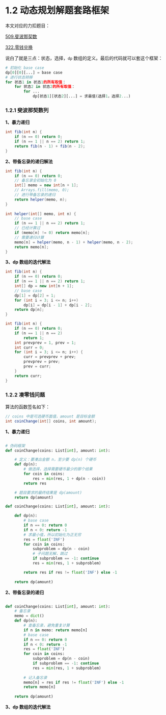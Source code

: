 # 1.2 动态规划解题套路框架

本文对应的力扣题目：

[509.斐波那契数](https://leetcode-cn.com/problems/fibonacci-number)

[322.零钱兑换](https://leetcode-cn.com/problems/coin-change)

说白了就是三点：状态，选择，`dp` 数组的定义。最后的代码就可以套这个框架：

```python
# 初始化 base case
dp[0][0][...] = base case
# 进行状态转移
for 状态1 in 状态1的所有取值：
    for 状态2 in 状态2的所有取值：
        for ...
            dp[状态1][状态2][...] = 求最值(选择1，选择2...)
```

### 1.2.1 斐波那契数列

**1、暴力递归**

```java
int fib(int n) {
    if (n == 0) return 0;
    if (n == 1 || n == 2) return 1;
    return fib(n - 1) + fib(n - 2);
}
```

**2、带备忘录的递归解法**

```java
int fib(int n) {
    if (n == 0) return 0;
    // 备忘录全初始化为 0
    int[] memo = new int[n + 1];
    // Arrays.fill(memo, 0);
    // 进行带备忘录的递归
    return helper(memo, n);
}
 
int helper(int[] memo, int n) {
    // base case 
    if (n == 1 || n == 2) return 1;
    // 已经计算过
    if (memo[n] != 0) return memo[n];
    // 需要递归计算
    memo[n] = helper(memo, n - 1) + helper(memo, n - 2);
    return memo[n];
}
```

**3、dp 数组的迭代解法**

```java
int fib(int n) {
    if (n == 0) return 0;
    if (n == 1 || n == 2) return 1;
    int[] dp = new int[n + 1];
    // base case
    dp[1] = dp[2] = 1;
    for (int i = 3; i <= n; i++)
        dp[i] = dp[i - 1] + dp[i - 2];
    return dp[n];
}
```

```java
int fib(int n) {
    if (n == 0) return 0;
    if (n == 1 || n == 2) 
        return 1;
    int prevprev = 1, prev = 1;
    int curr = 0;
    for (int i = 3; i <= n; i++) {
        curr = prevprev + prev;
        prevprev = prev;
        prev = curr;
    }
    return curr;
}
```

### 1.2.2 凑零钱问题

算法的函数签名如下：

```java
// coins 中是可选硬币面值，amount 是目标金额
int coinChange(int[] coins, int amount);
```

**1、暴力递归**

```java

```

```python
# 伪码框架
def coinChange(coins: List[int], amount: int):

    # 定义：要凑出金额 n，至少要 dp(n) 个硬币
    def dp(n):
        # 做选择，选择需要硬币最少的那个结果
        for coin in coins:
            res = min(res, 1 + dp(n - coin))
        return res

    # 题目要求的最终结果是 dp(amount)
    return dp(amount)
```

```python
def coinChange(coins: List[int], amount: int):

    def dp(n):
        # base case
        if n == 0: return 0
        if n < 0: return -1
        # 求最小值，所以初始化为正无穷
        res = float('INF')
        for coin in coins:
            subproblem = dp(n - coin)
            # 子问题无解，跳过
            if subproblem == -1: continue
            res = min(res, 1 + subproblem)

        return res if res != float('INF') else -1
    
    return dp(amount)
```

**2、带备忘录的递归**

```java

```

```python
def coinChange(coins: List[int], amount: int):
    # 备忘录
    memo = dict()
    def dp(n):
        # 查备忘录，避免重复计算
        if n in memo: return memo[n]
        # base case
        if n == 0: return 0
        if n < 0: return -1
        res = float('INF')
        for coin in coins:
            subproblem = dp(n - coin)
            if subproblem == -1: continue
            res = min(res, 1 + subproblem)
        
        # 记入备忘录
        memo[n] = res if res != float('INF') else -1
        return memo[n]
    
    return dp(amount)
```

**3、dp 数组的迭代解法**

```java

```